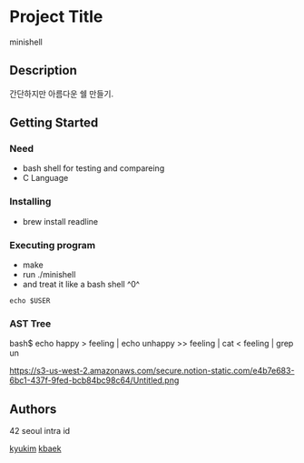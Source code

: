 
# Project Title

minishell


## Description

간단하지만 아름다운 쉘 만들기.

## Getting Started

### Need

* bash shell for testing and compareing
* C Language

### Installing

* brew install readline

### Executing program

* make
* run ./minishell
* and treat it like a bash shell ^0^
```
echo $USER
```
### AST Tree

bash$ echo happy > feeling | echo unhappy >> feeling | cat < feeling | grep un

https://s3-us-west-2.amazonaws.com/secure.notion-static.com/e4b7e683-6bc1-437f-9fed-bcb84bc98c64/Untitled.png

## Authors

42 seoul intra id

[kyukim](https://profile.intra.42.fr/users/kyukim)
[kbaek](https://profile.intra.42.fr/users/kbaek)

